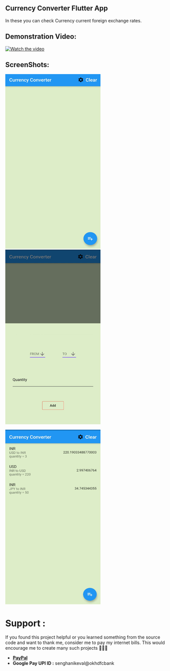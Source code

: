 ## Currency Converter Flutter App

In these you can check Currency current foreign exchange rates.

<h2>Demonstration Video:</h2>

[![Watch the video](https://i.ytimg.com/vi/bc1MZVwMEiI/hqdefault.jpg?sqp=-oaymwEZCPYBEIoBSFXyq4qpAwsIARUAAIhCGAFwAQ==&rs=AOn4CLBlehu7Z1wtuplrl7iufKdggXGbew)](https://youtu.be/bc1MZVwMEiI)

<h2>ScreenShots:</h2>

<img width="300" height="550" src="result/currency1.jpg"> <img width="300" height="550" src="result/currency2.jpg">

<img width="300" height="550" src="result/currency3.jpg">


# Support :

If you found this project helpful or you learned something from the source code and want to thank me, consider me to pay my internet bills. This would encourage me to create many such projects 👨🏻‍💻

<ul>
    <li><a href="https://www.paypal.me/kevalsenghani171"><b>PayPal</b></a></li>
    <li><b>Google Pay UPI ID :</b> senghanikeval@okhdfcbank</li>
</ul>
